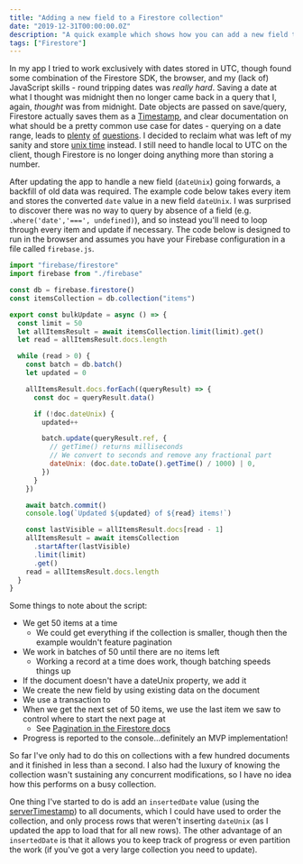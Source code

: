 ```yaml
---
title: "Adding a new field to a Firestore collection"
date: "2019-12-31T00:00:00.0Z"
description: "A quick example which shows how you can add a new field to every item in a collection.  In this case, driven by the motivation to move away from the Timestamp data type and start working with unix time instead."
tags: ["Firestore"]
---
```


In my app I tried to work exclusively with dates stored in UTC, though found some combination of the Firestore SDK, the browser, and my (lack of) JavaScript skills - round tripping dates was _really hard_. Saving a date at what I thought was midnight then no longer came back in a query that I, again, _thought_ was from midnight. Date objects are passed on save/query, Firestore actually saves them as a [Timestamp], and clear documentation on what should be a pretty common use case for dates - querying on a date range, leads to [plenty][stackoverflow question on range query] [of][google groups question on range query] [questions][another stackoverflow question on range query]. I decided to reclaim what was left of my sanity and store [unix time] instead. I still need to handle local to UTC on the client, though Firestore is no longer doing anything more than storing a number.

After updating the app to handle a new field (`dateUnix`) going forwards, a backfill of old data was required. The example code below takes every item and stores the converted `date` value in a new field `dateUnix`. I was surprised to discover there was no way to query by absence of a field (e.g. `.where('date','===', undefined)`), and so instead you'll need to loop through every item and update if necessary. The code below is designed to run in the browser and assumes you have your Firebase configuration in a file called `firebase.js`.

```javascript
import "firebase/firestore"
import firebase from "./firebase"

const db = firebase.firestore()
const itemsCollection = db.collection("items")

export const bulkUpdate = async () => {
  const limit = 50
  let allItemsResult = await itemsCollection.limit(limit).get()
  let read = allItemsResult.docs.length

  while (read > 0) {
    const batch = db.batch()
    let updated = 0

    allItemsResult.docs.forEach((queryResult) => {
      const doc = queryResult.data()

      if (!doc.dateUnix) {
        updated++

        batch.update(queryResult.ref, {
          // getTime() returns milliseconds
          // We convert to seconds and remove any fractional part
          dateUnix: (doc.date.toDate().getTime() / 1000) | 0,
        })
      }
    })

    await batch.commit()
    console.log(`Updated ${updated} of ${read} items!`)

    const lastVisible = allItemsResult.docs[read - 1]
    allItemsResult = await itemsCollection
      .startAfter(lastVisible)
      .limit(limit)
      .get()
    read = allItemsResult.docs.length
  }
}
```

Some things to note about the script:

- We get 50 items at a time
  - We could get everything if the collection is smaller, though then the example wouldn't feature pagination
- We work in batches of 50 until there are no items left
  - Working a record at a time does work, though batching speeds things up
- If the document doesn't have a dateUnix property, we add it
- We create the new field by using existing data on the document
- We use a transaction to
- When we get the next set of 50 items, we use the last item we saw to control where to start the next page at
  - See [Pagination in the Firestore docs]
- Progress is reported to the console...definitely an MVP implementation!

So far I've only had to do this on collections with a few hundred documents and it finished in less than a second. I also had the luxury of knowing the collection wasn't sustaining any concurrent modifications, so I have no idea how this performs on a busy collection.

One thing I've started to do is add an `insertedDate` value (using the [serverTimestamp]) to all documents, which I could have used to order the collection, and only process rows that weren't inserting `dateUnix` (as I updated the app to load that for all new rows). The other advantage of an `insertedDate` is that it allows you to keep track of progress or even partition the work (if you've got a very large collection you need to update).

[timestamp]: https://firebase.google.com/docs/reference/android/com/google/firebase/Timestamp
[unix time]: https://en.wikipedia.org/wiki/Unix_time
[stackoverflow question on range query]: https://stackoverflow.com/questions/47000854/firestore-query-by-date-range
[google groups question on range query]: https://groups.google.com/forum/#!topic/firebase-talk/tOFDwI1a54k
[another stackoverflow question on range query]: https://stackoverflow.com/questions/50705116/range-querying-timestamps-in-firestore-android
[store unix time so answer]: https://stackoverflow.com/a/47001515
[pagination in the firestore docs]: https://firebase.google.com/docs/firestore/query-data/query-cursors
[servertimestamp]: https://firebase.google.com/docs/firestore/manage-data/add-data#server_timestamp
